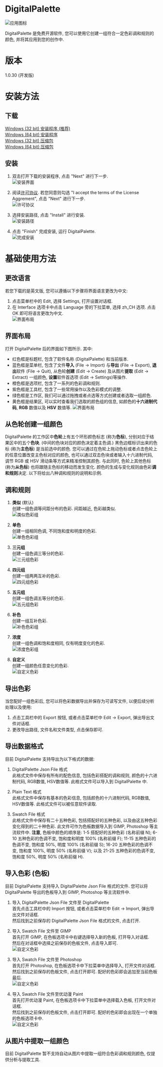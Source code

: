 # DigitalPalette
![应用图标](../src/main/icons/full/icon_full_256.png)

DigitalPalette 是免费开源软件, 您可以使用它创建一组符合一定色彩调和规则的颜色, 并将其应用到您的创作中.

# 版本
1.0.30 (开发版)

# 安装方法
## 下载
[Windows (32 bit) 安装程序 (推荐)](Link)  
[Windows (64 bit) 安装程序](Link)  
[Windows (32 bit) 压缩包](Link)  
[Windows (64 bit) 压缩包](Link)  

## 安装
1. 双击打开下载的安装程序, 点击 "Next" 进行下一步.  
![安装界面](installation/0.png)

2. 阅读[许可协议](../LICENSE). 若您同意则勾选 "I accept the terms of the License Aggrement", 点击 "Next" 进行下一步.  
![许可协议](installation/1.png)

3. 选择安装路径, 点击 "Install" 进行安装.  
![安装路径](installation/2.png)

4. 点击 "Finish" 完成安装, 运行 DigitalPalette.  
![完成安装](installation/3.png)

# 基础使用方法
## 更改语言
若您下载的是英文版, 您可以遵循以下步骤将界面语言更改为中文:  
1. 点击菜单栏中的 Edit, 选择 Settings, 打开设置对话框.  
2. 在 Interface 选项卡中点击 Language 旁的下拉菜单, 选择 zh_CH 选项. 点击 OK 即可将语言更改为中文.  
![界面布局](usage/0.png)

## 界面布局
打开 DigitalPalette 后的界面如下图所示. 其中:  
* 红色框是标题栏, 包含了软件名称 (DigitalPalette) 和当前版本.
* 蓝色框是菜单栏, 包含了文件**导入** (File -> Import) 与**导出** (File -> Export), **退出**软件 (File -> Quit), 从色轮**创建** (Edit -> Create) 及从图片**提取** (Edit -> Extract) 一组颜色, **设置**软件首选项 (Edit -> Settings)等操作.
* 橙色框是选项栏, 包含了一系列的色彩调和规则.
* 紫色框是工具栏, 包含了一些常用操作以及色彩模式的调整.
* 绿色框是工作区, 我们可以通过拖拽或者点选等方式创建或者选取一组颜色.
* 黄色框是结果区, 可以实时查看我们选取的颜色组的信息, 如颜色的**十六进制代码**, **RGB** 数值以及 **HSV** 数值等.
![界面布局](usage/1.png)

## 从色轮创建一组颜色
DigitalPalette 的工作区中**色轮**上有五个环形颜色标志 (称为**色标**), 分别对应于结果区中的五个**色块**. (中间的色块对应的颜色决定着主色调.) 黑色边框标识出来的色标 (称为**主色标**) 是当前选中的颜色. 您可以通过在色轮上拖动色标或者点击色轮上的任意位置改变主色标对应的颜色, 也可以通过双击色块或者输入十六进制代码, 调节 RGB 或 HSV 滑动条等方式来精准控制其颜色. 与此同时, 色轮上其他色标 (称为**从色标**) 也将跟随主色标的移动而发生变化. 颜色的生成与变化规则由色彩**调和规则**决定. 以下将给出八种调和规则的说明和示例.

## 调和规则
1. **类似** (默认)  
创建一组色调等间距分布的色彩. 间距越近, 色彩越类似.  
![类似色彩组](usage/2.png)

2. **单色**  
创建一组相同色调, 不同饱和度和明度的色彩.  
![单色色彩组](usage/3.png)

3. **三元组**  
创建一组色调三等分的色彩.  
![三元组色彩](usage/4.png)

4. **四元组**  
创建一组两两互补的色彩.  
![四元组色彩](usage/5.png)

5. **五元组**  
创建一组色调五等分的色彩.  
![五元组色彩](usage/6.png)

6. **补色**  
创建一组互补色彩.  
![补色色彩组](usage/7.png)

7. **浓度**  
创建一组色调和饱和度相同, 仅有明度变化的色彩.  
![浓度色彩组](usage/8.png)

8. **自定义**  
创建一组颜色任意变化的色彩.  
![自定义色彩](usage/9.png)

## 导出色彩
当您配好一组色彩后, 您可以将色彩数据导出并保存为可读写文件, 以便后续分析处理以及使用:  
1. 点击工具栏中的 Export 按钮, 或者点击菜单栏中 Edit -> Export, 弹出导出文件对话框.  
2. 更改导出路径, 文件名和文件类型, 点击保存即可.

## 导出数据格式
目前 DigitalPalette 支持导出为以下格式的数据:
1. DigitalPalette Json File 格式  
此格式文件中保存有所有的配色信息, 包括色彩搭配的调和规则, 颜色的十六进制代码, RGB数值, HSV数值等. 此格式文件可以导入到 DigitalPalette 中.

2. Plain Text 格式  
此格式文件中保存有基本的色彩信息, 包括颜色的十六进制代码, RGB数值, HSV数值等. 此格式文件可以被任意软件读取.

3. Swatch File 格式  
此格式文件中保存有二十五种色彩, 包括搭配好的五种色彩, 以及由这五种色彩变化得到的二十种色彩. 此文件可作为色板数据导入到 GIMP, Photoshop 等主流软件中. **注意**, 色板中颜色的顺序是: 1-5 搭配好的五种色彩 (名称前缀 N); 6-10 五种色彩的色调不变, 饱和度和明度 100% (名称前缀 F); 11-15 五种色彩的色调不变, 饱和度 50%, 明度 100% (名称前缀 S); 16-20 五种色彩的色调不变, 饱和度 100%, 明度 50% (名称前缀 V); 以及 21-25 五种色彩的色调不变, 饱和度 50%, 明度 50% (名称前缀 H).

## 导入色彩 (色板)
目前 DigitalPalette 支持导入 DigitalPalette Json File 格式的文件. 您可以将 DigitalPalette 导出的色板导入到 GIMP, Photoshop 等主流软件中.
1. 导入 DigitalPalette Json File 文件至 DigitalPalette  
首先点击工具栏中的 Import 按钮, 或者点击菜单栏中 Edit -> Import, 弹出导出文件对话框.  
然后找到之前保存的 DigitalPalette Json File 格式的文件, 点击打开.

2. 导入 Swatch File 文件至 GIMP  
首先打开 GIMP, 在色板选项卡中右键选择导入新的色板, 打开导入对话框.  
然后在对话框中选择之前保存的色板文件, 点击导入即可.  
![自定义色彩](usage/10.png)

3. 导入 Swatch File 文件至 Photoshop  
首先打开 Photoshop, 在色板选项卡中下拉菜单中选择导入, 打开文件对话框.  
然后找到之前保存的色板文件, 点击打开即可. 配好的色彩即会追加至当前色板最后.  
![自定义色彩](usage/11.png)

3. 导入 Swatch File 文件至优动漫 Paint  
首先打开优动漫 Paint, 在色板选项卡中下拉菜单中选择载入色板, 打开文件对话框.  
然后找到之前保存的色板文件, 点击打开即可. 配好的色彩即会出现在一个单独的色板选项卡中.  
![自定义色彩](usage/12.png)

## 从图片中提取一组颜色
目前 DigitalPalette 暂不支持自动从图片中提取一组符合色彩调和规则颜色, 仅提供分析与提取工具.  

